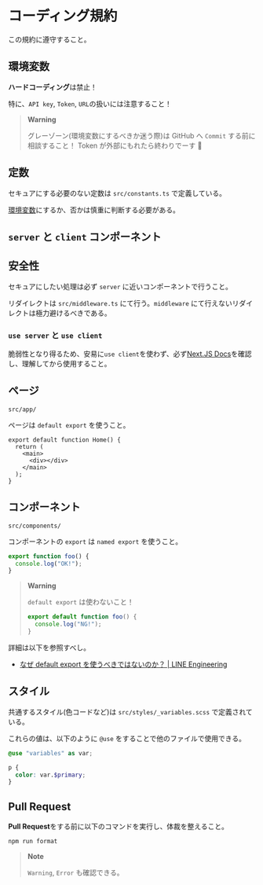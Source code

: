 # コーディング規約

この規約に遵守すること。

## 環境変数

**ハードコーディング**は禁止！

特に、`API key`, `Token`, `URL`の扱いには注意すること！

> **Warning**
>
> グレーゾーン(環境変数にするべきか迷う際)は GitHub へ `Commit` する前に相談すること！
> Token が外部にもれたら終わりでーす 🤗

## 定数

セキュアにする必要のない定数は `src/constants.ts` で定義している。

[環境変数](#環境変数)にするか、否かは慎重に判断する必要がある。

## `server` と `client` コンポーネント

## 安全性

セキュアにしたい処理は必ず `server` に近いコンポーネントで行うこと。

リダイレクトは `src/middleware.ts` にて行う。`middleware` にて行えないリダイレクトは極力避けるべきである。

### `use server` と `use client`

脆弱性となり得るため、安易に`use client`を使わず、必ず[Next.JS Docs](https://nextjs.org/docs/getting-started/react-essentials)を確認し、理解してから使用すること。

## ページ

`src/app/`

ページは `default export` を使うこと。

```tsx
export default function Home() {
  return (
    <main>
      <div></div>
    </main>
  );
}
```

## コンポーネント

`src/components/`

コンポーネントの `export` は `named export` を使うこと。

```ts
export function foo() {
  console.log("OK!");
}
```

> **Warning**
>
> `default export` は使わないこと！
>
> ```ts
> export default function foo() {
>   console.log("NG!");
> }
> ```

詳細は以下を参照すべし。

- [なぜ default export を使うべきではないのか？ | LINE Engineering](https://engineering.linecorp.com/ja/blog/you-dont-need-default-export)

## スタイル

共通するスタイル(色コードなど)は `src/styles/_variables.scss` で定義されている。

これらの値は、以下のように `@use` をすることで他のファイルで使用できる。

```scss
@use "variables" as var;

p {
  color: var.$primary;
}
```

## Pull Request

**Pull Request**をする前に以下のコマンドを実行し、体裁を整えること。

```bash
npm run format
```

> **Note**
>
> `Warning`, `Error` も確認できる。
